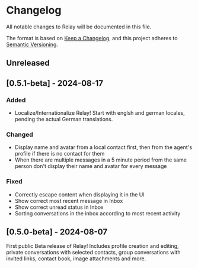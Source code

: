 # Changelog
All notable changes to Relay will be documented in this file.

The format is based on [Keep a Changelog](https://keepachangelog.com/en/1.0.0/),
and this project adheres to [Semantic Versioning](https://semver.org/spec/v2.0.0.html).

## Unreleased

## [0.5.1-beta] - 2024-08-17

### Added
- Localize/Internationalize Relay! Start with englsh and german locales, pending the actual German translations.

### Changed
- Display name and avatar from a local contact first, then from the agent's profile if there is no contact for them
- When there are multiple messages in a 5 minute period from the same person don't display their name and avatar for every message

### Fixed
- Correctly escape content when displaying it in the UI
- Show correct most recent message in Inbox
- Show correct unread status in Inbox
- Sorting conversations in the inbox according to most recent activity

## [0.5.0-beta] - 2024-08-07
First public Beta release of Relay! Includes profile creation and editing, private conversations with selected contacts, group conversations with invited links, contact book, image attachments and more.